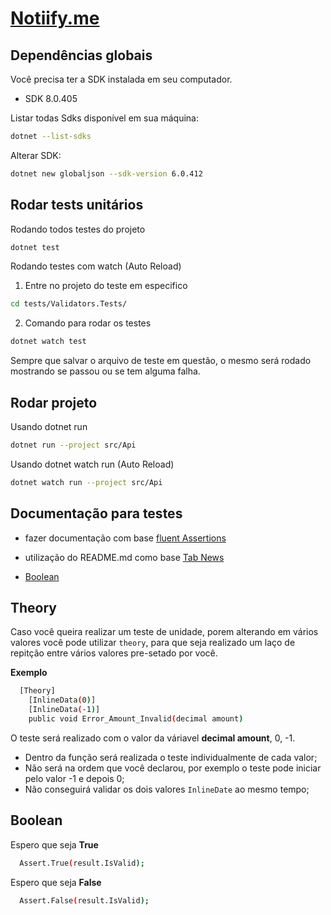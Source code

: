 # [Notiify.me](https://www.notiify.me/)

## Dependências globais

Você precisa ter a SDK instalada em seu computador.

- SDK 8.0.405

Listar todas Sdks disponível em sua máquina:

```bash
dotnet --list-sdks
```

Alterar SDK:

```bash
dotnet new globaljson --sdk-version 6.0.412
```


## Rodar tests unitários

Rodando todos testes do projeto
```bash
dotnet test
```

Rodando testes com watch (Auto Reload)

1. Entre no projeto do teste em especifico
```bash
cd tests/Validators.Tests/
```
2. Comando para rodar os testes
```bash
dotnet watch test
```

Sempre que salvar o arquivo de teste em questão, o mesmo será rodado mostrando se passou ou se tem alguma falha.


## Rodar projeto

Usando dotnet run
```bash
dotnet run --project src/Api
```

Usando dotnet watch run (Auto Reload)
```bash
dotnet watch run --project src/Api
```

## Documentação para testes

- fazer documentação com base [fluent Assertions](https://fluentassertions.com/introduction)
- utilização do README.md como base [Tab News](https://raw.githubusercontent.com/filipedeschamps/tabnews.com.br/refs/heads/main/README.md)


- [Boolean](#boolean)

## Theory
Caso você queira realizar um teste de unidade, porem alterando em vários valores você pode utilizar ``theory``, para que 
seja realizado um laço de repitção entre vários valores pre-setado por você.

**Exemplo**
```bash
  [Theory]
    [InlineData(0)]
    [InlineData(-1)]
    public void Error_Amount_Invalid(decimal amount)
```

O teste será realizado com o valor da váriavel **decimal amount**, 0, -1. 
- Dentro da função será realizada o teste individualmente de cada valor;
- Não será na ordem que você declarou, por exemplo o teste pode iniciar pelo valor -1 e depois 0;
- Não conseguirá validar os dois valores ``InlineDate`` ao mesmo tempo;

## Boolean

Espero que seja **True**
```bash
  Assert.True(result.IsValid);
```

Espero que seja **False**
```bash
  Assert.False(result.IsValid);
```



